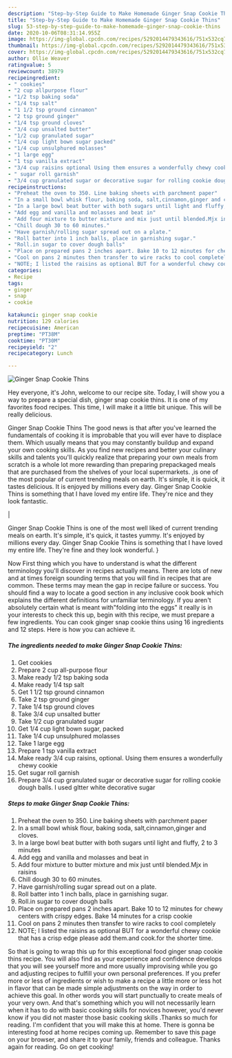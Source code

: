 ```yaml
---
description: "Step-by-Step Guide to Make Homemade Ginger Snap Cookie Thins"
title: "Step-by-Step Guide to Make Homemade Ginger Snap Cookie Thins"
slug: 53-step-by-step-guide-to-make-homemade-ginger-snap-cookie-thins
date: 2020-10-06T08:31:14.955Z
image: https://img-global.cpcdn.com/recipes/5292014479343616/751x532cq70/ginger-snap-cookie-thins-recipe-main-photo.jpg
thumbnail: https://img-global.cpcdn.com/recipes/5292014479343616/751x532cq70/ginger-snap-cookie-thins-recipe-main-photo.jpg
cover: https://img-global.cpcdn.com/recipes/5292014479343616/751x532cq70/ginger-snap-cookie-thins-recipe-main-photo.jpg
author: Ollie Weaver
ratingvalue: 5
reviewcount: 38979
recipeingredient:
- " cookies"
- "2 cup allpurpose flour"
- "1/2 tsp baking soda"
- "1/4 tsp salt"
- "1 1/2 tsp ground cinnamon"
- "2 tsp ground ginger"
- "1/4 tsp ground cloves"
- "3/4 cup unsalted butter"
- "1/2 cup granulated sugar"
- "1/4 cup light bown sugar packed"
- "1/4 cup unsulphured molasses"
- "1 large egg"
- "1 tsp vanilla extract"
- "3/4 cup raisins optional Using them ensures a wonderfully chewy cookie"
- " sugar roll garnish"
- "3/4 cup granulated sugar or decorative sugar for rolling cookie dough balls I used gltter white decorative sugar"
recipeinstructions:
- "Preheat the oven to 350. Line baking sheets with parchment paper"
- "In a small bowl whisk flour, baking soda, salt,cinnamon,ginger and cloves."
- "In a large bowl beat butter with both sugars until light and fluffy, 2 to 3 minutes"
- "Add egg and vanilla and molasses and beat in"
- "Add four mixture to butter mixture and mix just until blended.Mjx in raisins"
- "Chill dough 30 to 60 minutes."
- "Have garnish/rolling sugar spread out on a plate."
- "Roll batter into 1 inch balls, place in garnishing sugar."
- "Roll.in sugar to cover dough balls"
- "Place on prepared pans 2 inches apart. Bake 10 to 12 minutes for chewy centers with crispy edges. Bake 14 minutes for a crisp cookie"
- "Cool on pans 2 minutes then transfer to wire racks to cool completely"
- "NOTE; I listed the raisins as optional BUT for a wonderful chewy cookie that has a crisp edge please add them.and cook.for the shorter time."
categories:
- Recipe
tags:
- ginger
- snap
- cookie

katakunci: ginger snap cookie 
nutrition: 129 calories
recipecuisine: American
preptime: "PT38M"
cooktime: "PT30M"
recipeyield: "2"
recipecategory: Lunch

---
```



![Ginger Snap Cookie Thins](https://img-global.cpcdn.com/recipes/5292014479343616/751x532cq70/ginger-snap-cookie-thins-recipe-main-photo.jpg)

Hey everyone, it's John, welcome to our recipe site. Today, I will show you a way to prepare a special dish, ginger snap cookie thins. It is one of my favorites food recipes. This time, I will make it a little bit unique. This will be really delicious.

Ginger Snap Cookie Thins The good news is that after you've learned the fundamentals of cooking it is improbable that you will ever have to displace them. Which usually means that you may constantly buildup and expand your own cooking skills. As you find new recipes and better your culinary skills and talents you'll quickly realize that preparing your own meals from scratch is a whole lot more rewarding than preparing prepackaged meals that are purchased from the shelves of your local supermarkets.
,is one of the most popular of current trending meals on earth. It's simple, it is quick, it tastes delicious. It is enjoyed by millions every day. Ginger Snap Cookie Thins is something that I have loved my entire life. They're nice and they look fantastic.


|


Ginger Snap Cookie Thins is one of the most well liked of current trending meals on earth. It's simple, it's quick, it tastes yummy. It's enjoyed by millions every day. Ginger Snap Cookie Thins is something that I have loved my entire life. They're fine and they look wonderful.
}

Now First thing which you have to understand is what the different terminology you'll discover in recipes actually means. There are lots of new and at times foreign sounding terms that you will find in recipes that are common. These terms may mean the gap in recipe failure or success. You should find a way to locate a good section in any inclusive cook book which explains the different definitions for unfamiliar terminology. If you aren't absolutely certain what is meant with"folding into the eggs" it really is in your interests to check this up,
begin with this recipe, we must prepare a few ingredients. You can cook ginger snap cookie thins using 16 ingredients and 12 steps. Here is how you can achieve it.

<!--inarticleads1-->

##### The ingredients needed to make Ginger Snap Cookie Thins:

1. Get  cookies
1. Prepare 2 cup all-purpose flour
1. Make ready 1/2 tsp baking soda
1. Make ready 1/4 tsp salt
1. Get 1 1/2 tsp ground cinnamon
1. Take 2 tsp ground ginger
1. Take 1/4 tsp ground cloves
1. Take 3/4 cup unsalted butter
1. Take 1/2 cup granulated sugar
1. Get 1/4 cup light bown sugar, packed
1. Take 1/4 cup unsulphured molasses
1. Take 1 large egg
1. Prepare 1 tsp vanilla extract
1. Make ready 3/4 cup raisins, optional. Using them ensures a wonderfully chewy cookie
1. Get  sugar roll garnish
1. Prepare 3/4 cup granulated sugar or decorative sugar for rolling cookie dough balls. I used gltter white decorative sugar




<!--inarticleads2-->

##### Steps to make Ginger Snap Cookie Thins:

1. Preheat the oven to 350. Line baking sheets with parchment paper
1. In a small bowl whisk flour, baking soda, salt,cinnamon,ginger and cloves.
1. In a large bowl beat butter with both sugars until light and fluffy, 2 to 3 minutes
1. Add egg and vanilla and molasses and beat in
1. Add four mixture to butter mixture and mix just until blended.Mjx in raisins
1. Chill dough 30 to 60 minutes.
1. Have garnish/rolling sugar spread out on a plate.
1. Roll batter into 1 inch balls, place in garnishing sugar.
1. Roll.in sugar to cover dough balls
1. Place on prepared pans 2 inches apart. Bake 10 to 12 minutes for chewy centers with crispy edges. Bake 14 minutes for a crisp cookie
1. Cool on pans 2 minutes then transfer to wire racks to cool completely
1. NOTE; I listed the raisins as optional BUT for a wonderful chewy cookie that has a crisp edge please add them.and cook.for the shorter time.




So that is going to wrap this up for this exceptional food ginger snap cookie thins recipe. You will also find as your experience and confidence develops that you will see yourself more and more usually improvising while you go and adjusting recipes to fulfill your own personal preferences. If you prefer more or less of ingredients or wish to make a recipe a little more or less hot in flavor that can be made simple adjustments on the way in order to achieve this goal. In other words you will start punctually to create meals of your very own. And that's something which you will not necessarily learn when it has to do with basic cooking skills for novices however, you'd never know if you did not master those basic cooking skills .Thanks so much for reading. I'm confident that you will make this at home. There is gonna be interesting food at home recipes coming up. Remember to save this page on your browser, and share it to your family, friends and colleague. Thanks again for reading. Go on get cooking!
